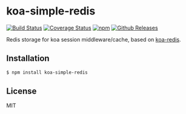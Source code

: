 # koa-simple-redis

[![Build Status](https://travis-ci.org/vicanso/koa-simple-redis.svg?style=flat-square)](https://travis-ci.org/vicanso/koa-simple-redis)
[![Coverage Status](https://img.shields.io/coveralls/vicanso/koa-simple-redis/master.svg?style=flat)](https://coveralls.io/r/vicanso/koa-simple-redis?branch=master)
[![npm](http://img.shields.io/npm/v/koa-simple-redis.svg?style=flat-square)](https://www.npmjs.org/package/koa-simple-redis)
[![Github Releases](https://img.shields.io/npm/dm/koa-simple-redis.svg?style=flat-square)](https://github.com/vicanso/koa-simple-redis)


Redis storage for koa session middleware/cache, based on [koa-redis](https://github.com/koajs/koa-redis).


## Installation

```bash
$ npm install koa-simple-redis
``` 

## License

MIT